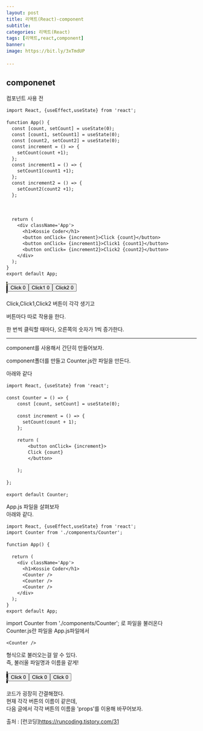 ```yaml
---
layout: post
title: 리액트(React)-component
subtitle: 
categories: 리액트(React)
tags: [리액트,react,component]
banner:
image: https://bit.ly/3xTmdUP

---
```


## componenet
컴포넌트 사용 전

~~~
import React, {useEffect,useState} from 'react';

function App() {
  const [count, setCount] = useState(0);
  const [count1, setCount1] = useState(0);
  const [count2, setCount2] = useState(0);
  const increment = () => {
    setCount(count +1);
  };
  const increment1 = () => {
    setCount1(count1 +1);
  };
  const increment2 = () => {
    setCount2(count2 +1);
  };



  return (
    <div className='App'>
      <h1>Kossie Coder</h1>
      <button onClick= {increment}>Click {count}</button>
      <button onClick= {increment1}>Click1 {count1}</button>
      <button onClick= {increment2}>Click2 {count2}</button>
    </div> 
  );
}
export default App;
~~~

<img src="/assets/images/img/2022_04_29/component.png">

Click,Click1,Click2 버튼이 각각 생기고

버튼마다 따로 작용을 한다.

한 번씩 클릭할 때마다, 오른쪽의 숫자가 1씩 증가한다.

***

component를 사용해서 간단히 만들어보자.

component폴더를 만들고  Counter.js란 파일을 만든다.

아래와 같다
~~~
import React, {useState} from 'react';

const Counter = () => {
    const [count, setCount] = useState(0);
    
    const increment = () => {
      setCount(count + 1);
    };

    return (
        <button onClick= {increment}>
        Click {count}  
        </button>
       
    );    

};

export default Counter;
~~~

App.js 파일을 살펴보자  
아래와 같다.

~~~
import React, {useEffect,useState} from 'react';
import Counter from './components/Counter';

function App() {
  
  return (
    <div className='App'>
      <h1>Kossie Coder</h1>
      <Counter />
      <Counter />
      <Counter />
    </div> 
  );
}
export default App;
~~~

import Counter from './components/Counter'; 로 파일을 불러온다  
Counter.js란 파일을
App.js파일에서  
~~~
<Counter />
~~~
형식으로 불러오는걸 알 수 있다.  
즉, 불러올 파일명과 이름을 같게!

<img src="/assets/images/img/2022_04_29/component1.png">

코드가 굉장히 간결해졌다.  
현재 각각 버튼의 이름이 같은데,  
다음 글에서 각각 버튼의 이름을 'props'를 이용해 바꾸어보자.



출처 : [런코딩]https://runcoding.tistory.com/31






